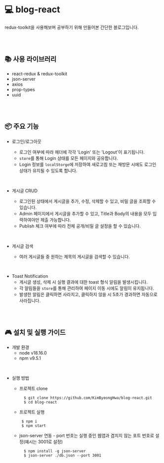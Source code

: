 # 💻 blog-react
redux-toolkit을 사용해보며 공부하기 위해 만들어본 간단한 블로그입니다.

<br>
<br>

## 📚 사용 라이브러리
- react-redux & redux-toolkit
- json-server
- axios
- prop-types
- uuid

<br>
<br>

## 📦 주요 기능
- 로그인/로그아웃
  
  - 로그인 여부에 따라 헤더에 각각 'Login' 또는 'Logout'이 표기됩니다.
  - `store`를 통해 Login 상태를 모든 페이지와 공유합니다.
  - Login 정보를 `localStorge`에 저장하여 새로고침 또는 재방문 시에도 로그인 상태가 유지될 수 있도록 합니다.
    
<br>

- 게시글 CRUD

  - 로그인된 상태에서 게시글을 추가, 수정, 삭제할 수 있고, 비밀 글을 조회할 수 있습니다.
  - Admin 페이지에서 게시글을 추가할 수 있고, Title과 Body의 내용을 모두 입력하여야만 제출 가능합니다.
  - Publish 체크 여부에 따라 전체 공개/비밀 글 설정을 할 수 있습니다.
    
<br>

- 게시글 검색

    - 여러 게시글들 중 원하는 제목의 게시글을 검색할 수 있습니다.

<br>

- Toast Notification
    - 게시글 생성, 삭제 시 실행 결과에 대한 toast 형식 알림을 발생시킵니다.
    - 각 알림들을 `store`를 통해 관리하여 페이지 이동 시에도 알림이 유지됩니다.
    - 발생한 알림은 클릭하면 사라지고, 클릭하지 않을 시 5초가 경과하면 자동으로 사라집니다.

 <br>
 <br>

 ## 🎮 설치 및 실행 가이드
 - 개발 환경
    - node  v18.16.0
    - npm  v9.5.1
      
  <br>
  
  - 실행 방법
      - 프로젝트 clone 
        
        ```
          $ git clone https://github.com/KimByeongHwa/blog-react.git
          $ cd blog-react
        ```
      - 프로젝트 실행

         ```
          $ npm i
          $ npm start
        ```
        
      - json-server 연동 - port 번호는 실행 중인 웹앱과 겹치지 않는 포트 번호로 설정(예시는 3001로 설정)
        
        ```
          $ npm install -g json-server
          $ json-server ./db.json --port 3001
        ```
